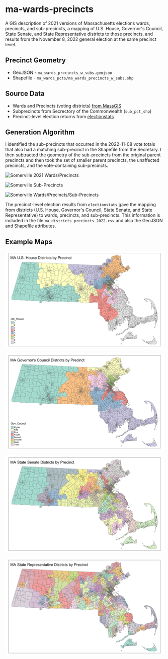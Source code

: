 # ma-wards-precincts

A GIS description of 2021 versions of Massachusetts elections wards,
precincts, and sub-precincts, a mapping of U.S. House, Governor's
Council, State Senate, and State Representative districts to those
precincts, and results from the November 8, 2022 general election
at the same precinct level.

## Precinct Geometry

- GeoJSON - `ma_wards_precincts_w_subs.geojson`
- Shapefile - `ma_wards_pcts/ma_wards_precincts_w_subs.shp`

## Source Data

- Wards and Precincts (voting districts) [from MassGIS](https://www.mass.gov/info-details/massgis-data-2022-wards-and-precincts)
- Subprecincts from Secrectory of the Commonwealth (`sub_pct_shp`)
- Precinct-level election returns from [electionstats](https://electionstats.state.ma.us/)

## Generation Algorithm

I identified the sub-precincts that occurred in the 2022-11-08 vote
totals that also had a matching sub-precinct in the Shapefile from the
Secretary. I then subtracted the geometry of the sub-precincts from
the original parent precincts and then took the set of smaller parent
precincts, the unaffected precincts, and the vote-containing
sub-precincts.

![Somerville 2021 Wards/Precincts](maps/example_wards_pcts.png|width=720)

![Somerville Sub-Precincts](maps/example_sub_pcts.png|width=720)

![Somerville Wards/Precincts/Sub-Precincts](maps/example_wards_pcts_subs.png|width=720)


The precinct-level election results from `electionstats` gave the
mapping from districts (U.S. House, Governor's Council, State Senate,
and State Representative) to wards, precincts, and sub-precincts. This
information is included in the file `ma_districts_precincts_2022.csv`
and also the GeoJSON and Shapefile attributes.

## Example Maps

![U.S. House Districts by Precinct](maps/us_house_map.png)

![Governor's Council Districts by Precinct](maps/gov_council_map.png)

![State Senate Districts by Precinct](maps/state_senate_map.png)

![State Representative by Precinct](maps/state_rep_map.png)


